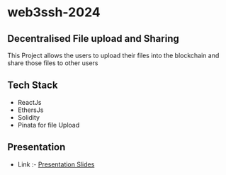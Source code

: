 # web3ssh-2024

## Decentralised File upload and Sharing

This Project allows the users to upload their files into the blockchain and share those files to other users

## Tech Stack

- ReactJs
- EthersJs
- Solidity
- Pinata for file Upload

## Presentation

- Link :- [Presentation Slides](https://www.canva.com/design/DAGNObvfWZ4/NkVOHZtz_e18VGlmbTp1nA/edit?utm_content=DAGNObvfWZ4&utm_campaign=designshare&utm_medium=link2&utm_source=sharebutton)
